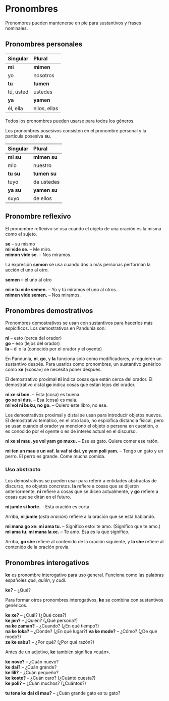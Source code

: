 # Pronombres

Pronombres pueden mantenerse en pie para sustantivos y frases nominales.

## Pronombres personales

| Singular    | Plural       |
|:------------|:-------------|
| **mi**      | **mimen**    |
| yo          | nosotros     |
| **tu**      | **tumen**    |
| tú, usted   | ustedes      |
| **ya**      | **yamen**    |
| él, ella    | ellos, ellas |

Todos los pronombres pueden usarse para todos los géneros.

Los pronombres posesivos consisten en el pronombre personal y la partícula posesiva
**su**.

| Singular    | Plural       |
|:------------|:-------------|
| **mi su**   | **mimen su** |
| mio         | nuestro      |
| **tu su**   | **tumen su** |
| tuyo        | de ustedes   |
| **ya su**   | **yamen su** |
| suyo        | de ellos     |


## Pronombre reflexivo

El pronombre reflexivo se usa cuando el objeto de una oración es la misma como el sujeto.

**se**
– su mismo  
**mi vide se.**
– Me miro.  
**mimon vide se.**
– Nos miramos.

La expresión **semon** se usa cuando dos o más personas performan la acción el uno al otro.

**semen**
– el uno al otro

**mi e tu vide semen.**
– Yo y tú miramos el uno al otros.  
**mimen vide semen.**
– Nos miramos.


## Pronombres demostrativos

Pronombres demostrativos se usan con sustantivos para hacerlos más espicificos.
Los demostrativos en Pandunia son:

**ni**
– esto (cerca del orador)  
**go**
– eso (lejos del orador)  
**la**
– él o la (conocido por el orador y el oyente)

En Pandunia, **ni**, **go**, y **la** funciona solo como modificadores,
y requieren un sustantivo despés.
Para usarlos como pronombres, un sustantivo genérico como
**xe**
(«cosa») se necesita poner después.

El demostrativo proximal
**ni**
indica cosas que están cerca del orador.
El demostrativo distal
**go**
indica cosas que están lejos del orador.

**ni xe si bon.**
– Esta (cosa) es buena.  
**go xe si dus.**
– Esa (cosa) es mala.  
**mi vol ni buku, no go.**
– Quiero este libro, no ese.

Los demostrativos proximal y distal se usan para introducir objetos nuevos.
El demostrativo temático, en el otro lado,
no espicifica distancia fisical,
pero se usan cuando el orador ya mencionó el objeto o persona en cuestión,
o es conocido por el oyente o es de interés actual en el discurso.

**ni xe si mau. ye vol yam go muxu.**
– Ese es gato.  Quiere comer ese ratón.

**mi ten un mau e un vaf. la vaf si dai. ye yam poli yam.**
– Tengo un gato y un perro. El perro es grande. Come mucha comida.


### Uso abstracto

Los demostrativos se pueden usar para referir
a entidades abstractas de discurso, no objetos concretos.
**la** refiere a cosas que se dijeron anteriormente,
**ni** refiere a cosas que se dicen actualmente,
y **go** refiere a cosas que se dirán en el futuro.

**ni jumle si korte.**
– Esta oración es corta.

Arriba, **ni jumle** (_esta oración_) refiere a la oración que se está hablando.

**mi mana go xe: mi ama tu.**
– Significo esto: te amo. (Significo que te amo.)  
**mi ama tu. mi mana la xe.**
– Te amo. Esa es la que significo.

Arriba, **go she** refiere al contenido de la oración siguiente,
y **la she** refiere al contenido de la oración previa.


## Pronombres interogativos

**ke** es pronombre interogativo para uso general.
Funciona como las palabras españoles _qué_, _quién_, y _cuál_.

**ke?**
– ¿Qué?  

Para formar otros pronombres interogativos, **ke** se combina con sustantivos genéricos.

**ke xe?**
– ¿Cuál? (¿Qué cosa?)  
**ke jen?**
– ¿Quién? (¿Qué persona?)  
**na ke zaman?**
– ¿Cuando? (¿En qué tiempo?)  
**na ke loka?**
– ¿Donde? (¿En qué lugar?)
**va ke mode?** 
– ¿Cómo? (¿De qué modo?)  
**ze ke sabu?**
– ¿Por qué? (¿Por qué razón?)

Antes de un adjetivo, **ke** también significa «cuán».

**ke nove?**
– ¿Cuán nuevo?  
**ke dai?**
– ¿Cuán grande?  
**ke lili?**
– ¿Cuán pequeño?  
**ke koste?**
– ¿Cuán caro? (¿Cuánto cuesta?)  
**ke poli?**
– ¿Cuán muchos? (¿Cuántos?)  

**tu tena ke dai di mau?**
– ¿Cuán grande gato es tu gato?


